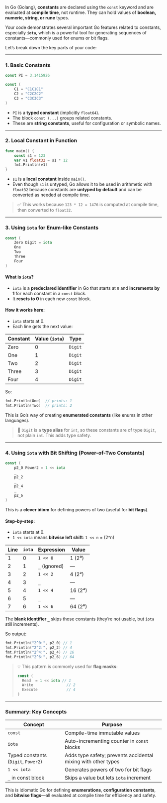 In Go (Golang), **constants** are declared using the `const` keyword and are evaluated at **compile time**, not runtime. They can hold values of **boolean, numeric, string, or rune** types.

Your code demonstrates several important Go features related to constants, especially **`iota`**, which is a powerful tool for generating sequences of constants—commonly used for enums or bit flags.

Let’s break down the key parts of your code:

---

### 1. **Basic Constants**
```go
const PI = 3.1415926

const (
	C1 = "C1C1C1"
	C2 = "C2C2C2"
	C3 = "C3C3C3"
)
```
- `PI` is a **typed constant** (implicitly `float64`).
- The block `const (...)` groups related constants.
- These are **string constants**, useful for configuration or symbolic names.

---

### 2. **Local Constant in Function**
```go
func main() {
	const s1 = 123
	var v1 float32 = s1 * 12
	fmt.Println(v1)
}
```
- `s1` is a **local constant** inside `main()`.
- Even though `s1` is untyped, Go allows it to be used in arithmetic with `float32` because constants are **untyped by default** and can be converted as needed at compile time.

> ✅ This works because `123 * 12 = 1476` is computed at compile time, then converted to `float32`.

---

### 3. **Using `iota` for Enum-like Constants**
```go
const (
	Zero Digit = iota
	One
	Two
	Three
	Four
)
```

#### What is `iota`?
- `iota` is a **predeclared identifier** in Go that starts at `0` and **increments by 1** for each constant in a `const` block.
- It **resets to 0** in each new `const` block.

#### How it works here:
- `iota` starts at 0.
- Each line gets the next value:

| Constant | Value (`iota`) | Type      |
|--------|----------------|----------|
| Zero   | 0              | `Digit`  |
| One    | 1              | `Digit`  |
| Two    | 2              | `Digit`  |
| Three  | 3              | `Digit`  |
| Four   | 4              | `Digit`  |

So:
```go
fmt.Println(One)  // prints: 1
fmt.Println(Two)  // prints: 2
```

This is Go’s way of creating **enumerated constants** (like enums in other languages).

> 🔸 `Digit` is a **type alias** for `int`, so these constants are of type `Digit`, not plain `int`. This adds type safety.

---

### 4. **Using `iota` with Bit Shifting (Power-of-Two Constants)**
```go
const (
	p2_0 Power2 = 1 << iota
	_
	p2_2
	_
	p2_4
	_
	p2_6
)
```

This is a **clever idiom** for defining powers of two (useful for **bit flags**).

#### Step-by-step:
- `iota` starts at 0.
- `1 << iota` means **bitwise left shift**: `1 << n` = \(2^n\)

| Line | `iota` | Expression     | Value       |
|------|--------|----------------|-------------|
| 1    | 0      | `1 << 0`       | 1 (2⁰)      |
| 2    | 1      | `_` (ignored)  | —           |
| 3    | 2      | `1 << 2`       | 4 (2²)      |
| 4    | 3      | `_`            | —           |
| 5    | 4      | `1 << 4`       | 16 (2⁴)     |
| 6    | 5      | `_`            | —           |
| 7    | 6      | `1 << 6`       | 64 (2⁶)     |

The **blank identifier `_`** skips those constants (they’re not usable, but `iota` still increments).

So output:
```go
fmt.Println("2^0:", p2_0) // 1
fmt.Println("2^2:", p2_2) // 4
fmt.Println("2^4:", p2_4) // 16
fmt.Println("2^6:", p2_6) // 64
```

> 💡 This pattern is commonly used for **flag masks**:
> ```go
> const (
>   Read  = 1 << iota // 1
>   Write               // 2
>   Execute             // 4
> )
> ```

---

### Summary: Key Concepts

| Concept        | Purpose |
|---------------|--------|
| `const`       | Compile-time immutable values |
| `iota`        | Auto-incrementing counter in `const` blocks |
| Typed constants (`Digit`, `Power2`) | Adds type safety; prevents accidental mixing with other types |
| `1 << iota`   | Generates powers of two for bit flags |
| `_` in const block | Skips a value but lets `iota` increment |

This is idiomatic Go for defining **enumerations**, **configuration constants**, and **bitwise flags**—all evaluated at compile time for efficiency and safety.